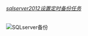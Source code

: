 

###### [sqlserver2012设置定时备份任务](https://www.cnblogs.com/wush-2015/p/7838155.html)



![SQLserver备份](SQLserver备份.png)
